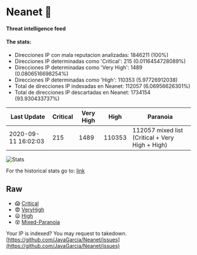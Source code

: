 # Neanet :hocho:
#### Threat intelligence feed
#### The stats:

- Direcciones IP con mala reputacion analizadas: 1846211 (100%)
- Direcciones IP determinadas como 'Critical':  215 (0.0116454728089%)
- Direcciones IP determinadas como 'Very High':  1489 (0.0806516698254%)
- Direcciones IP determinadas como 'High':  110353 (5.97726912038)
- Total de direcciones IP indexadas en Neanet:  112057 (6.06956626301%)
- Total de direcciones IP descartadas en Neanet:  1734154 (93.930433737%)

| Last Update | Critical | Very High | High | Paranoia |
| --- | --- | --- | --- | --- |
| 2020-09-11 16:02:03 | 215 | 1489 | 110353 | 112057 mixed list (Critical + Very High + High)|

![Stats](https://docs.google.com/spreadsheets/d/e/2PACX-1vSnaNMIXVabIpDJjufMlzH7poXnshF3mgd8Is1g9ytUEzVsP5my4Trn8f-xkoLLQ38xpL3HtmUexLo6/pubchart?oid=501124687&format=image)

For the historical stats go to: [link](/stats.csv)
## Raw
- :scream: [Critical](https://raw.githubusercontent.com/JavaGarcia/Neanet/master/blacklists/neanet_critical.txt)
- :fearful: [VeryHigh](https://raw.githubusercontent.com/JavaGarcia/Neanet/master/blacklists/neanet_veryHigh.txtt)
- :frowning: [High](https://raw.githubusercontent.com/JavaGarcia/Neanet/master/blacklists/neanet_high.txt)
- :dizzy_face: [Mixed-Paranoia](https://raw.githubusercontent.com/JavaGarcia/Neanet/master/blacklists/neanet_all.txt)


Your IP is indexed? You may request to takedown. [https://github.com/JavaGarcia/Neanet/issues](https://github.com/JavaGarcia/Neanet/issues)









































































































































































































































































































































































































































































































































































































































































































































